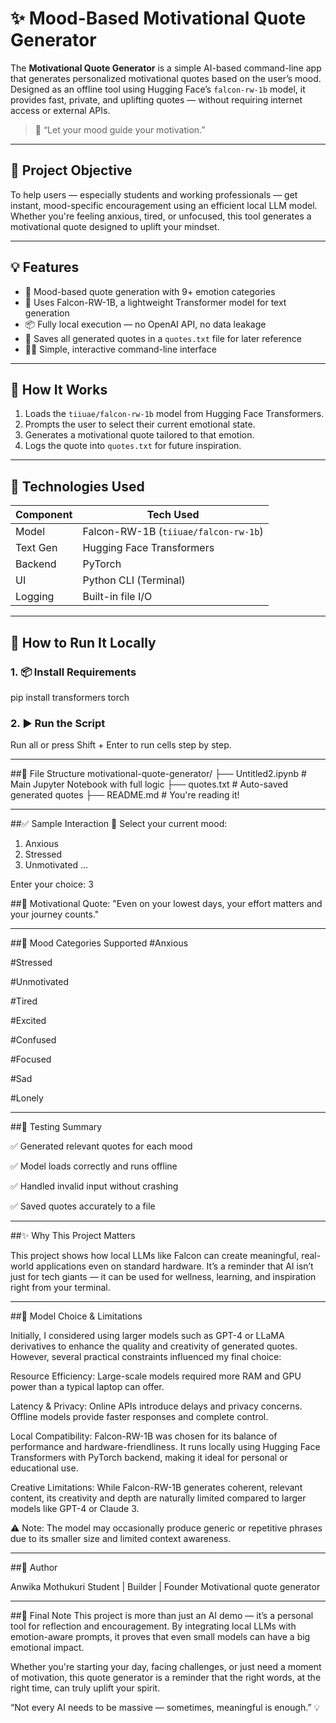 # ✨ Mood-Based Motivational Quote Generator

The **Motivational Quote Generator** is a simple AI-based command-line app that generates personalized motivational quotes based on the user’s mood. Designed as an offline tool using Hugging Face’s `falcon-rw-1b` model, it provides fast, private, and uplifting quotes — without requiring internet access or external APIs.

> 🧘 “Let your mood guide your motivation.”

---

## 🎯 Project Objective

To help users — especially students and working professionals — get instant, mood-specific encouragement using an efficient local LLM model. Whether you're feeling anxious, tired, or unfocused, this tool generates a motivational quote designed to uplift your mindset.

---

## 💡 Features

- 🧠 Mood-based quote generation with 9+ emotion categories
- 🤖 Uses Falcon-RW-1B, a lightweight Transformer model for text generation
- 📦 Fully local execution — no OpenAI API, no data leakage
- 📝 Saves all generated quotes in a `quotes.txt` file for later reference
- 🧑‍💻 Simple, interactive command-line interface

---

## 🧠 How It Works

1. Loads the `tiiuae/falcon-rw-1b` model from Hugging Face Transformers.
2. Prompts the user to select their current emotional state.
3. Generates a motivational quote tailored to that emotion.
4. Logs the quote into `quotes.txt` for future inspiration.

---

## 🔧 Technologies Used

| Component     | Tech Used                      |
|---------------|-------------------------------|
| Model         | Falcon-RW-1B (`tiiuae/falcon-rw-1b`) |
| Text Gen      | Hugging Face Transformers     |
| Backend       | PyTorch                       |
| UI            | Python CLI (Terminal)         |
| Logging       | Built-in file I/O             |

---

## 🚀 How to Run It Locally

### 1. 📦 Install Requirements

pip install transformers torch

### 2. ▶️ Run the Script

Run all or press Shift + Enter to run cells step by step.

---

##📁 File Structure
motivational-quote-generator/
├── Untitled2.ipynb         # Main Jupyter Notebook with full logic
├── quotes.txt              # Auto-saved generated quotes
├── README.md               # You're reading it!

---

##✅ Sample Interaction
🌟 Select your current mood:
1. Anxious
2. Stressed
3. Unmotivated
...

Enter your choice: 3

##💬 Motivational Quote:
"Even on your lowest days, your effort matters and your journey counts."

---

##📌 Mood Categories Supported
#Anxious

#Stressed

#Unmotivated

#Tired

#Excited

#Confused

#Focused

#Sad

#Lonely

---

##🧪 Testing Summary

✅ Generated relevant quotes for each mood

✅ Model loads correctly and runs offline

✅ Handled invalid input without crashing

✅ Saved quotes accurately to a file

---

##✨ Why This Project Matters

This project shows how local LLMs like Falcon can create meaningful, real-world applications even on standard hardware. It’s a reminder that AI isn’t just for tech giants — it can be used for wellness, learning, and inspiration right from your terminal.

---
##🚧 Model Choice & Limitations

Initially, I considered using larger models such as GPT-4 or LLaMA derivatives to enhance the quality and creativity of generated quotes. However, several practical constraints influenced my final choice:

Resource Efficiency: Large-scale models required more RAM and GPU power than a typical laptop can offer.

Latency & Privacy: Online APIs introduce delays and privacy concerns. Offline models provide faster responses and complete control.

Local Compatibility: Falcon-RW-1B was chosen for its balance of performance and hardware-friendliness. It runs locally using Hugging Face Transformers with PyTorch backend, making it ideal for personal or educational use.

Creative Limitations: While Falcon-RW-1B generates coherent, relevant content, its creativity and depth are naturally limited compared to larger models like GPT-4 or Claude 3.

⚠️ Note: The model may occasionally produce generic or repetitive phrases due to its smaller size and limited context awareness.

---

##🙋 Author

Anwika Mothukuri
Student | Builder | Founder Motivational quote generator

---
##🏁 Final Note
This project is more than just an AI demo — it’s a personal tool for reflection and encouragement. By integrating local LLMs with emotion-aware prompts, it proves that even small models can have a big emotional impact.

Whether you're starting your day, facing challenges, or just need a moment of motivation, this quote generator is a reminder that the right words, at the right time, can truly uplift your spirit.

“Not every AI needs to be massive — sometimes, meaningful is enough.” 💡
